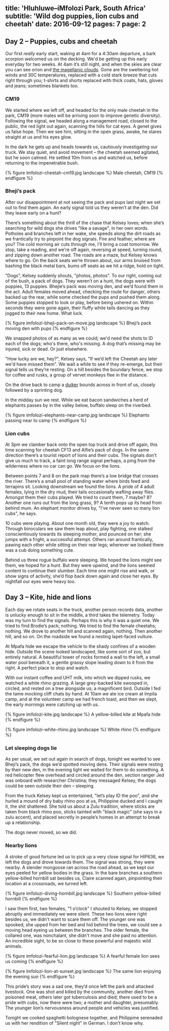 title: 'Hluhluwe–iMfolozi Park, South Africa'
subtitle: 'Wild dog puppies, lion cubs and cheetah'
date: 2016-09-12
pages: 7
page: 2
---

## Day 2 – Puppies, cubs and cheetah

Our first _really_ early start, waking at 4am for a 4:30am departure, a bark scorpion welcomed us on the decking. We'd be getting up this early everyday for two weeks. At 4am it’s still night, and when the skies are clear you can see orion and [the magellanic clouds](https://en.wikipedia.org/wiki/Magellanic_Clouds). Gone are the sweltering hot winds and 30C temperatures, replaced with a cold stark breeze that cuts right through you; t-shirts and shorts replaced with thick coats, hats, gloves and jeans; sometimes blankets too.

### CM19

We started where we left off, and headed for the only male cheetah in the park, CM19 (more males will be arriving soon to improve genetic diversity). Following the signal, we headed along a management road, closed to the public, the red light out again, scanning the hills for cat eyes. A genet gives us false hope. Then we see him, sitting in the open grass, awake, he stares straight at us and his eyes glow.

In the dark he gets up and heads towards us, cautiously investigating our truck. We stay quiet, and avoid movement – the cheetah seemed agitated, but he soon calmed. He settled 10m from us and watched us, before returning to the impenetrable bush.

{% figure imfolozi-cheetah-cm19.jpg landscape %}
Male cheetah, CM19
{% endfigure %}

### Bheji’s pack

After our disappointment at not seeing the pack and pups last night we set out to find them again. An early signal told us they weren’t at the den. Did they leave early on a hunt?

There’s something about the thrill of the chase that Kelsey loves; when she’s searching for wild dogs she drives "like a savage", in her own words. Potholes and branches left in her wake, she speeds along the dirt roads as we frantically try to pinpoint the dog signals. Fire and feather, where are you? The cold morning air cuts through me, I'll bring a coat tomorrow. We stop, take a reading, and we're off again, reversing at speed, turning round, and zipping down another road. The roads are a maze, but Kelsey knows where to go. On the back seats we’re thrown about, our arms bruised from bashing the black metal bars, bums off seats as we hit a ridge, hold on tight.

"Dogs", Kelsey suddenly shouts, "photos, photos". To our right, coming out of the bush, a pack of dogs. They weren’t on a hunt, the dogs were with puppies, 13 puppies. Bhejie’s pack was moving den, and we’d found them in the act. Adult females moved ahead, checking the route for danger, others backed up the rear, while some checked the pups and pushed them along. Some puppies stopped to look or play, before being ushered on. Within seconds they were gone again, their fluffy white tails dancing as they jogged to their new home. What luck.

{% figure imfolozi-bheji-pack-on-move.jpg landscape %}
Bheji’s pack moving den with pups
{% endfigure %}

We snapped photos of as many as we could; we'd need the shots to ID each of the dogs; who's there, who's missing. A dog that’s missing may be injured, sick or dead. Or just elsewhere.

"How lucky are we, hey?", Kelsey says, "If we’d left the Cheetah any later we'd have missed them". We wait a while to see if they re-emerge, but their signal tells us they’re resting. On a hill besides the boundary fence, we stop for coffee and rusks, a group of vervet monkeys flee in the distance.

On the drive back to camp a [duiker](https://en.wikipedia.org/wiki/Duiker) bounds across in front of us, closely followed by a sprinting dog.

In the midday sun we rest. While we eat bacon sandwiches a herd of elephants passes by in the valley below, buffalo sleep on the riverbed.

{% figure imfolozi-elephants-near-camp.jpg landscape %}
Elephants passing near to camp
{% endfigure %}

### Lion cubs

At 3pm we clamber back onto the open top truck and drive off again, this time scanning for cheetah CF13 and Alfie’s pack of dogs. In the same direction there’s a tourist report of lions and their cubs. The signals don't give us much to track, a faint long range signal perhaps, a ping from the wilderness where no car can go. We focus on the lions.

Between points 7 and 8 on the park map there’s a low bridge that crosses the river. There’s a small pool of standing water where birds feed and terrapins sit. Looking downstream we found the lions. A pride of 4 adult females, lying in the dry mud, their tails occasionally wafting away flies. Amongst them their cubs played. We tried to count them, 7 maybe? 8? Another one runs out from the long grass, 9? A tenth pops up its head from behind mum. An elephant monitor drives by, "I've never seen so many lion cubs", he says.

10 cubs were playing. About one month old, they were a joy to watch. Through binoculars we saw them leap about, play fighting, one stalked conscientiously towards its sleeping mother, and pounced on her; she jumps with a fright, a successful attempt. Others ran around frantically, pawing each other while sitting on their rear legs; wherever we looked there was a cub doing something cute.

Behind us three rogue buffalo were sleeping. We hoped the lions might see them, we hoped for a hunt. But they were upwind, and the lions seemed content to continue their slumber. Each time one might rise and walk, or show signs of activity, she’d flop back down again and close her eyes. By nightfall our eyes were heavy too.

## Day 3 – Kite, hide and lions

Each day we rotate seats in the truck, another person records data, another is unlucky enough to sit in the middle, a third takes the telemetry. Today was my turn to find the signals. Perhaps this is why it was a quiet one. We tried to find Brodie’s pack; nothing. We tried to find the female cheetahs; nothing. We drove to another hill and scanned again, nothing. Then another hill, and so on. On the roadside we found a nesting lapet-faced vulture.

At Mpafa hide we escape the vehicle to the shady confines of a wooden hide. Outside the scene looked landscaped, like some sort of zoo, but entirely natural. A beautiful tower of rocks formed a wall to the left, a small water pool beneath it, a gentle grassy slope leading down to it from the right. A perfect place to stop and watch.

With our instant coffee and UHT milk, into which we dipped rusks, we watched a white rhino grazing. A large grey-backed kite swooped in, circled, and rested on a tree alongside us; a magnificent bird. Outside I fed the tame mocking cliff chats by hand. At 10am we ate ice cream at Impila camp, and at the volunteer camp we had french toast, and then we slept, the early mornings were catching up with us.

{% figure imfolozi-kite.jpg landscape %}
A yellow-billed kite at Mpafa hide
{% endfigure %}

{% figure imfolozi-white-rhino.jpg landscape %}
White rhino
{% endfigure %}

### Let sleeping dogs lie

As per usual, we set out again in search of dogs, tonight we wanted to see Bheji’s pack, the dogs we’d spotted moving dens. Their signals were resting by their new den, in the evening light we waited for them to do something. A red helicopter flew overhead and circled around the den, section ranger Jed was onboard with researcher Christina; they messaged Kelsey, the dogs could be seen outside their den – sleeping.

From the truck Kelsey kept us entertained, "let’s play ID the poo", and she hurled a mound of dry baby rhino poo at us, Philippine ducked and I caught it, the shit shattered. She told us about a Zulu tradition, where sticks are taken from black rhino poo, sticks tainted with "black magic" (she says in a zulu accent), and placed secretly in people’s homes in an attempt to break up a relationship.

The dogs never moved, so we did.

### Nearby lions

A stroke of good fortune led us to pick up a very close signal for HIP636, we left the dogs and drove towards them. The signal was strong, they were nearby. A slender mongoose ran across the road ahead, as we kept our eyes peeled for yellow bodies in the grass. In the bare branches a southern yellow-billed hornbill sat besides us, Claire scanned again, pinpointing their location at a crossroads, we turned left.

{% figure imfolozi-diving-hornbill.jpg landscape %}
Southern yellow-billed hornbill
{% endfigure %}

I saw them first, two females, "1 o’clock" I shouted to Kelsey, we stopped abruptly and immediately we were silent. These two lions were right besides us, we didn't want to scare them off. The younger one was spooked, she upped from her bed and hid behind the trees, we could see a moving head eyeing us between the branches. The older female, the collared one, was nonchalant, she didn't move and she paid no attention. An incredible sight, to be so close to these powerful and majestic wild animals.

{% figure imfolozi-fearful-lion.jpg landscape %}
A fearful female lion sees us coming
{% endfigure %}

{% figure imfolozi-lion-at-sunset.jpg landscape %}
The same lion enjoying the evening sun
{% endfigure %}

This pride’s story was a sad one, they’d once left the park and attacked livestock. One was shot and killed by the community, another died from poisoned meat, others later got tuberculosis and died; there used to be a pride with cubs, now there were two; a mother and daughter, presumably. The younger lion’s nervousness around people and vehicles was justified.

Tonight we cooked spaghetti bolognese together, and Philippine serenaded us with her rendition of "Silent night" in German. I don't know why.

